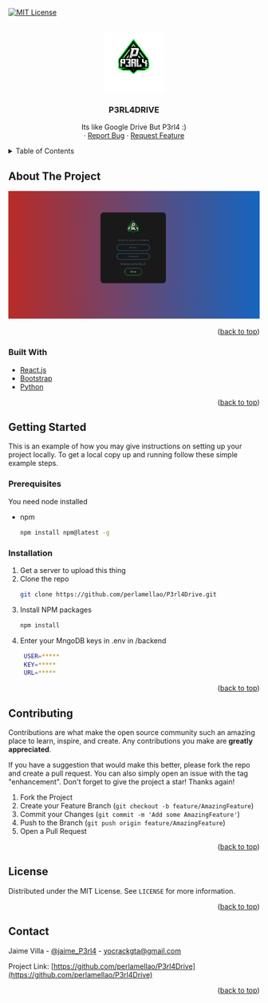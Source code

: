 <div id="top"></div>


[![MIT License][license-shield]][license-url]



<!-- PROJECT LOGO -->
<br />
<div align="center">
  <a href="https://github.com/perlamellao/P3rl4Drive">
    <img src="p3rl4vault/public/LOGO.png" alt="Logo" width="120" height="120">
  </a>

<h3 align="center">P3RL4DRIVE</h3>

  <p align="center">
    Its like Google Drive But P3rl4 :)
    <br />
    ·
    <a href="https://github.com/perlamellao/P3rl4Drive/issues">Report Bug</a>
    ·
    <a href="https://github.com/perlamellao/P3rl4Drive/issues">Request Feature</a>
  </p>
</div>



<!-- TABLE OF CONTENTS -->
<details>
  <summary>Table of Contents</summary>
  <ol>
    <li>
      <a href="#about-the-project">About The Project</a>
      <ul>
        <li><a href="#built-with">Built With</a></li>
      </ul>
    </li>
    <li>
      <a href="#getting-started">Getting Started</a>
      <ul>
        <li><a href="#prerequisites">Prerequisites</a></li>
        <li><a href="#installation">Installation</a></li>
      </ul>
    </li>
    <li><a href="#contributing">Contributing</a></li>
    <li><a href="#license">License</a></li>
    <li><a href="#contact">Contact</a></li>
  </ol>
</details>



<!-- ABOUT THE PROJECT -->
## About The Project

[![Product Name Screen Shot][product-screenshot]](https://p3rl4.me)


<p align="right">(<a href="#top">back to top</a>)</p>



### Built With

* [React.js](https://reactjs.org/)
* [Bootstrap](https://getbootstrap.com)
* [Python](https://python.org)

<p align="right">(<a href="#top">back to top</a>)</p>



<!-- GETTING STARTED -->
## Getting Started

This is an example of how you may give instructions on setting up your project locally.
To get a local copy up and running follow these simple example steps.

### Prerequisites
You need node installed
* npm
  ```sh
  npm install npm@latest -g
  ```

### Installation

1. Get a server to upload this thing
2. Clone the repo
   ```sh
   git clone https://github.com/perlamellao/P3rl4Drive.git
   ```
3. Install NPM packages
   ```sh
   npm install
   ```
4. Enter your MngoDB keys in .env in /backend
   ```bash
    USER=*****
    KEY=*****
    URL=*****
   ```

<p align="right">(<a href="#top">back to top</a>)</p>




<!-- CONTRIBUTING -->
## Contributing

Contributions are what make the open source community such an amazing place to learn, inspire, and create. Any contributions you make are **greatly appreciated**.

If you have a suggestion that would make this better, please fork the repo and create a pull request. You can also simply open an issue with the tag "enhancement".
Don't forget to give the project a star! Thanks again!

1. Fork the Project
2. Create your Feature Branch (`git checkout -b feature/AmazingFeature`)
3. Commit your Changes (`git commit -m 'Add some AmazingFeature'`)
4. Push to the Branch (`git push origin feature/AmazingFeature`)
5. Open a Pull Request

<p align="right">(<a href="#top">back to top</a>)</p>



<!-- LICENSE -->
## License

Distributed under the MIT License. See `LICENSE` for more information.

<p align="right">(<a href="#top">back to top</a>)</p>



<!-- CONTACT -->
## Contact

Jaime Villa - [@jaime_P3rl4](https://https://twitter.com/jaime_P3rl4) - yocrackgta@gmail.com

Project Link: [https://github.com/perlamellao/P3rl4Drive](https://github.com/perlamellao/P3rl4Drive)

<p align="right">(<a href="#top">back to top</a>)</p>





[license-shield]: https://img.shields.io/github/license/perlamellao/P3rl4Drive.svg?style=for-the-badge
[license-url]: https://github.com/perlamellao/P3rl4Drive/blob/master/LICENSE
[product-screenshot]: https://github.com/perlamellao/P3rl4Drive/blob/master/p3rl4vault/public/screenshot.png